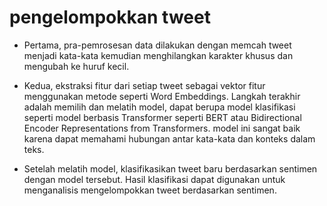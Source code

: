 # pengelompokkan tweet

- Pertama, pra-pemrosesan data dilakukan dengan memcah tweet menjadi kata-kata kemudian menghilangkan karakter khusus dan mengubah ke huruf kecil. 

- Kedua, ekstraksi fitur dari setiap tweet sebagai vektor fitur menggunakan metode seperti Word Embeddings. 
Langkah terakhir adalah memilih dan melatih model, dapat berupa model klasifikasi seperti model berbasis Transformer seperti BERT atau Bidirectional Encoder Representations from Transformers. model ini sangat baik karena dapat memahami hubungan antar kata-kata dan konteks dalam teks. 

- Setelah melatih model, klasifikasikan tweet baru berdasarkan sentimen dengan model tersebut. Hasil klasifikasi dapat digunakan untuk menganalisis mengelompokkan tweet berdasarkan sentimen.